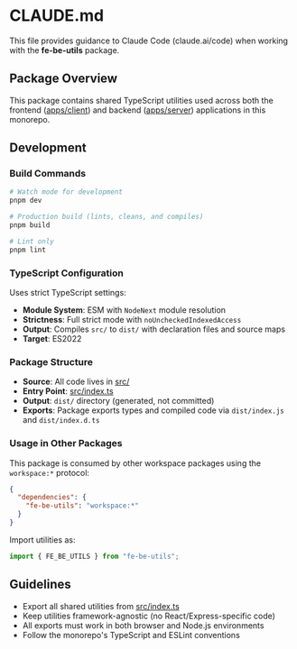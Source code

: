 # CLAUDE.md

This file provides guidance to Claude Code (claude.ai/code) when working with the **fe-be-utils** package.

## Package Overview

This package contains shared TypeScript utilities used across both the frontend ([apps/client](../../apps/client/)) and backend ([apps/server](../../apps/server/)) applications in this monorepo.

## Development

### Build Commands

```bash
# Watch mode for development
pnpm dev

# Production build (lints, cleans, and compiles)
pnpm build

# Lint only
pnpm lint
```

### TypeScript Configuration

Uses strict TypeScript settings:

- **Module System**: ESM with `NodeNext` module resolution
- **Strictness**: Full strict mode with `noUncheckedIndexedAccess`
- **Output**: Compiles `src/` to `dist/` with declaration files and source maps
- **Target**: ES2022

### Package Structure

- **Source**: All code lives in [src/](src/)
- **Entry Point**: [src/index.ts](src/index.ts)
- **Output**: `dist/` directory (generated, not committed)
- **Exports**: Package exports types and compiled code via `dist/index.js` and `dist/index.d.ts`

### Usage in Other Packages

This package is consumed by other workspace packages using the `workspace:*` protocol:

```json
{
  "dependencies": {
    "fe-be-utils": "workspace:*"
  }
}
```

Import utilities as:

```typescript
import { FE_BE_UTILS } from "fe-be-utils";
```

## Guidelines

- Export all shared utilities from [src/index.ts](src/index.ts)
- Keep utilities framework-agnostic (no React/Express-specific code)
- All exports must work in both browser and Node.js environments
- Follow the monorepo's TypeScript and ESLint conventions
